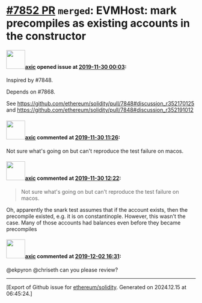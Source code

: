 # [\#7852 PR](https://github.com/ethereum/solidity/pull/7852) `merged`: EVMHost: mark precompiles as existing accounts in the constructor 

#### <img src="https://avatars.githubusercontent.com/u/20340?v=4" width="50">[axic](https://github.com/axic) opened issue at [2019-11-30 00:03](https://github.com/ethereum/solidity/pull/7852):

Inspired by #7848.

Depends on #7868.

See https://github.com/ethereum/solidity/pull/7848#discussion_r352170125 and https://github.com/ethereum/solidity/pull/7848#discussion_r352191012

#### <img src="https://avatars.githubusercontent.com/u/20340?v=4" width="50">[axic](https://github.com/axic) commented at [2019-11-30 11:26](https://github.com/ethereum/solidity/pull/7852#issuecomment-559951571):

Not sure what's going on but can't reproduce the test failure on macos.

#### <img src="https://avatars.githubusercontent.com/u/20340?v=4" width="50">[axic](https://github.com/axic) commented at [2019-11-30 12:22](https://github.com/ethereum/solidity/pull/7852#issuecomment-559959312):

> Not sure what's going on but can't reproduce the test failure on macos.

Oh, apparently the snark test assumes that if the account exists, then the precompile existed, e.g. it is on constantinople. However, this wasn't the case. Many of those accounts had balances even before they became precompiles

#### <img src="https://avatars.githubusercontent.com/u/20340?v=4" width="50">[axic](https://github.com/axic) commented at [2019-12-02 16:31](https://github.com/ethereum/solidity/pull/7852#issuecomment-560472787):

@ekpyron @chriseth can you please review?


-------------------------------------------------------------------------------



[Export of Github issue for [ethereum/solidity](https://github.com/ethereum/solidity). Generated on 2024.12.15 at 06:45:24.]
